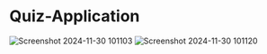 # Quiz-Application

![Screenshot 2024-11-30 101103](https://github.com/user-attachments/assets/362672b8-e236-4dcb-81d0-30dc3b117504)
![Screenshot 2024-11-30 101120](https://github.com/user-attachments/assets/019f1d3f-5979-4ef1-a84f-a79155ee5f3b)
